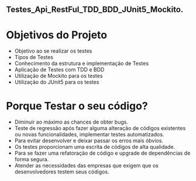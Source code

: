 ## Testes_Api_RestFul_TDD_BDD_JUnit5_Mockito.

# Objetivos do Projeto

- Objetivo ao se realizar os testes
- Tipos de Testes
- Conhecimento da estrutura e implementação de Testes
- Aplicação de Testes com TDD e BDD
- Utilização de Mockito para os testes
- Utilização do JUnit5 para os testes

# Porque Testar o seu código?

- Diminuir ao máximo as chances de obter bugs.
- Teste de regressão após fazer alguma alteração de códigos existentes ou novas funcionalidades, implementar testes automatizados.
- Para evitar desenvolver e deixar passar os erros mais óbvios.
- Os testes proporcionam uma escrita de códigos de alta qualidade.
- Para se fazer uma refatoração de código e upgrade de dependências de forma segura.
- Atender as necessidades das empresas que exigem que os desenvolvedores testem seus códigos.